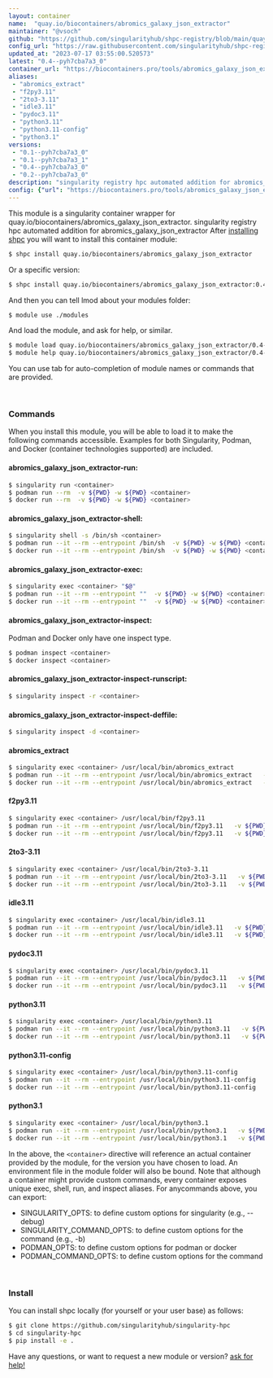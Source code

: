 ```yaml
---
layout: container
name:  "quay.io/biocontainers/abromics_galaxy_json_extractor"
maintainer: "@vsoch"
github: "https://github.com/singularityhub/shpc-registry/blob/main/quay.io/biocontainers/abromics_galaxy_json_extractor/container.yaml"
config_url: "https://raw.githubusercontent.com/singularityhub/shpc-registry/main/quay.io/biocontainers/abromics_galaxy_json_extractor/container.yaml"
updated_at: "2023-07-17 03:55:00.520573"
latest: "0.4--pyh7cba7a3_0"
container_url: "https://biocontainers.pro/tools/abromics_galaxy_json_extractor"
aliases:
 - "abromics_extract"
 - "f2py3.11"
 - "2to3-3.11"
 - "idle3.11"
 - "pydoc3.11"
 - "python3.11"
 - "python3.11-config"
 - "python3.1"
versions:
 - "0.1--pyh7cba7a3_0"
 - "0.1--pyh7cba7a3_1"
 - "0.4--pyh7cba7a3_0"
 - "0.2--pyh7cba7a3_0"
description: "singularity registry hpc automated addition for abromics_galaxy_json_extractor"
config: {"url": "https://biocontainers.pro/tools/abromics_galaxy_json_extractor", "maintainer": "@vsoch", "description": "singularity registry hpc automated addition for abromics_galaxy_json_extractor", "latest": {"0.4--pyh7cba7a3_0": "sha256:d734adf08305cfd8c254691f306b66686df6d40d4bf98cd2f88cbfe482d128ec"}, "tags": {"0.1--pyh7cba7a3_0": "sha256:82c5f0cb8e22a33725b0682074bb2ac4f0a04a96786fa101b7162702fac0663e", "0.1--pyh7cba7a3_1": "sha256:d747407f794e9bbb9142ee8ff326dc9c285d0edeb891def6915c719fd61c9f97", "0.4--pyh7cba7a3_0": "sha256:d734adf08305cfd8c254691f306b66686df6d40d4bf98cd2f88cbfe482d128ec", "0.2--pyh7cba7a3_0": "sha256:f0c97301c6eaba5445d69ed4816072ebc4bbd4152ce864d5200e1c8bfeee4448"}, "docker": "quay.io/biocontainers/abromics_galaxy_json_extractor", "aliases": {"abromics_extract": "/usr/local/bin/abromics_extract", "f2py3.11": "/usr/local/bin/f2py3.11", "2to3-3.11": "/usr/local/bin/2to3-3.11", "idle3.11": "/usr/local/bin/idle3.11", "pydoc3.11": "/usr/local/bin/pydoc3.11", "python3.11": "/usr/local/bin/python3.11", "python3.11-config": "/usr/local/bin/python3.11-config", "python3.1": "/usr/local/bin/python3.1"}}
---
```


This module is a singularity container wrapper for quay.io/biocontainers/abromics_galaxy_json_extractor.
singularity registry hpc automated addition for abromics_galaxy_json_extractor
After [installing shpc](#install) you will want to install this container module:


```bash
$ shpc install quay.io/biocontainers/abromics_galaxy_json_extractor
```

Or a specific version:

```bash
$ shpc install quay.io/biocontainers/abromics_galaxy_json_extractor:0.4--pyh7cba7a3_0
```

And then you can tell lmod about your modules folder:

```bash
$ module use ./modules
```

And load the module, and ask for help, or similar.

```bash
$ module load quay.io/biocontainers/abromics_galaxy_json_extractor/0.4--pyh7cba7a3_0
$ module help quay.io/biocontainers/abromics_galaxy_json_extractor/0.4--pyh7cba7a3_0
```

You can use tab for auto-completion of module names or commands that are provided.

<br>

### Commands

When you install this module, you will be able to load it to make the following commands accessible.
Examples for both Singularity, Podman, and Docker (container technologies supported) are included.

#### abromics_galaxy_json_extractor-run:

```bash
$ singularity run <container>
$ podman run --rm  -v ${PWD} -w ${PWD} <container>
$ docker run --rm  -v ${PWD} -w ${PWD} <container>
```

#### abromics_galaxy_json_extractor-shell:

```bash
$ singularity shell -s /bin/sh <container>
$ podman run --it --rm --entrypoint /bin/sh  -v ${PWD} -w ${PWD} <container>
$ docker run --it --rm --entrypoint /bin/sh  -v ${PWD} -w ${PWD} <container>
```

#### abromics_galaxy_json_extractor-exec:

```bash
$ singularity exec <container> "$@"
$ podman run --it --rm --entrypoint ""  -v ${PWD} -w ${PWD} <container> "$@"
$ docker run --it --rm --entrypoint ""  -v ${PWD} -w ${PWD} <container> "$@"
```

#### abromics_galaxy_json_extractor-inspect:

Podman and Docker only have one inspect type.

```bash
$ podman inspect <container>
$ docker inspect <container>
```

#### abromics_galaxy_json_extractor-inspect-runscript:

```bash
$ singularity inspect -r <container>
```

#### abromics_galaxy_json_extractor-inspect-deffile:

```bash
$ singularity inspect -d <container>
```


#### abromics_extract

```bash
$ singularity exec <container> /usr/local/bin/abromics_extract
$ podman run --it --rm --entrypoint /usr/local/bin/abromics_extract   -v ${PWD} -w ${PWD} <container> -c " $@"
$ docker run --it --rm --entrypoint /usr/local/bin/abromics_extract   -v ${PWD} -w ${PWD} <container> -c " $@"
```


#### f2py3.11

```bash
$ singularity exec <container> /usr/local/bin/f2py3.11
$ podman run --it --rm --entrypoint /usr/local/bin/f2py3.11   -v ${PWD} -w ${PWD} <container> -c " $@"
$ docker run --it --rm --entrypoint /usr/local/bin/f2py3.11   -v ${PWD} -w ${PWD} <container> -c " $@"
```


#### 2to3-3.11

```bash
$ singularity exec <container> /usr/local/bin/2to3-3.11
$ podman run --it --rm --entrypoint /usr/local/bin/2to3-3.11   -v ${PWD} -w ${PWD} <container> -c " $@"
$ docker run --it --rm --entrypoint /usr/local/bin/2to3-3.11   -v ${PWD} -w ${PWD} <container> -c " $@"
```


#### idle3.11

```bash
$ singularity exec <container> /usr/local/bin/idle3.11
$ podman run --it --rm --entrypoint /usr/local/bin/idle3.11   -v ${PWD} -w ${PWD} <container> -c " $@"
$ docker run --it --rm --entrypoint /usr/local/bin/idle3.11   -v ${PWD} -w ${PWD} <container> -c " $@"
```


#### pydoc3.11

```bash
$ singularity exec <container> /usr/local/bin/pydoc3.11
$ podman run --it --rm --entrypoint /usr/local/bin/pydoc3.11   -v ${PWD} -w ${PWD} <container> -c " $@"
$ docker run --it --rm --entrypoint /usr/local/bin/pydoc3.11   -v ${PWD} -w ${PWD} <container> -c " $@"
```


#### python3.11

```bash
$ singularity exec <container> /usr/local/bin/python3.11
$ podman run --it --rm --entrypoint /usr/local/bin/python3.11   -v ${PWD} -w ${PWD} <container> -c " $@"
$ docker run --it --rm --entrypoint /usr/local/bin/python3.11   -v ${PWD} -w ${PWD} <container> -c " $@"
```


#### python3.11-config

```bash
$ singularity exec <container> /usr/local/bin/python3.11-config
$ podman run --it --rm --entrypoint /usr/local/bin/python3.11-config   -v ${PWD} -w ${PWD} <container> -c " $@"
$ docker run --it --rm --entrypoint /usr/local/bin/python3.11-config   -v ${PWD} -w ${PWD} <container> -c " $@"
```


#### python3.1

```bash
$ singularity exec <container> /usr/local/bin/python3.1
$ podman run --it --rm --entrypoint /usr/local/bin/python3.1   -v ${PWD} -w ${PWD} <container> -c " $@"
$ docker run --it --rm --entrypoint /usr/local/bin/python3.1   -v ${PWD} -w ${PWD} <container> -c " $@"
```



In the above, the `<container>` directive will reference an actual container provided
by the module, for the version you have chosen to load. An environment file in the
module folder will also be bound. Note that although a container
might provide custom commands, every container exposes unique exec, shell, run, and
inspect aliases. For anycommands above, you can export:

 - SINGULARITY_OPTS: to define custom options for singularity (e.g., --debug)
 - SINGULARITY_COMMAND_OPTS: to define custom options for the command (e.g., -b)
 - PODMAN_OPTS: to define custom options for podman or docker
 - PODMAN_COMMAND_OPTS: to define custom options for the command

<br>

### Install

You can install shpc locally (for yourself or your user base) as follows:

```bash
$ git clone https://github.com/singularityhub/singularity-hpc
$ cd singularity-hpc
$ pip install -e .
```

Have any questions, or want to request a new module or version? [ask for help!](https://github.com/singularityhub/singularity-hpc/issues)
